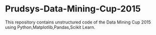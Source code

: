 # Prudsys-Data-Mining-Cup-2015
This repository contains unstructured code of the Data Mining Cup 2015 using Python,Matplotlib,Pandas,Scikit Learn.
